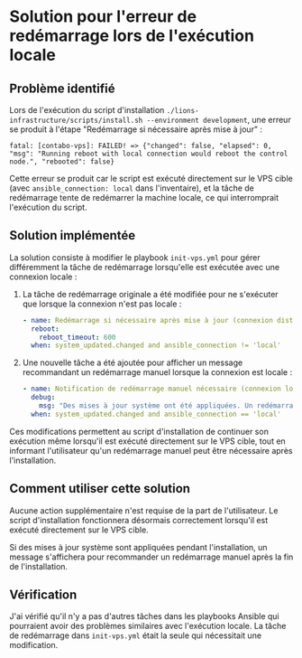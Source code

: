 # Solution pour l'erreur de redémarrage lors de l'exécution locale

## Problème identifié

Lors de l'exécution du script d'installation `./lions-infrastructure/scripts/install.sh --environment development`, une erreur se produit à l'étape "Redémarrage si nécessaire après mise à jour" :

```
fatal: [contabo-vps]: FAILED! => {"changed": false, "elapsed": 0, "msg": "Running reboot with local connection would reboot the control node.", "rebooted": false}
```

Cette erreur se produit car le script est exécuté directement sur le VPS cible (avec `ansible_connection: local` dans l'inventaire), et la tâche de redémarrage tente de redémarrer la machine locale, ce qui interromprait l'exécution du script.

## Solution implémentée

La solution consiste à modifier le playbook `init-vps.yml` pour gérer différemment la tâche de redémarrage lorsqu'elle est exécutée avec une connexion locale :

1. La tâche de redémarrage originale a été modifiée pour ne s'exécuter que lorsque la connexion n'est pas locale :
   ```yaml
   - name: Redémarrage si nécessaire après mise à jour (connexion distante)
     reboot:
       reboot_timeout: 600
     when: system_updated.changed and ansible_connection != 'local'
   ```

2. Une nouvelle tâche a été ajoutée pour afficher un message recommandant un redémarrage manuel lorsque la connexion est locale :
   ```yaml
   - name: Notification de redémarrage manuel nécessaire (connexion locale)
     debug:
       msg: "Des mises à jour système ont été appliquées. Un redémarrage manuel du serveur est recommandé après la fin de l'installation."
     when: system_updated.changed and ansible_connection == 'local'
   ```

Ces modifications permettent au script d'installation de continuer son exécution même lorsqu'il est exécuté directement sur le VPS cible, tout en informant l'utilisateur qu'un redémarrage manuel peut être nécessaire après l'installation.

## Comment utiliser cette solution

Aucune action supplémentaire n'est requise de la part de l'utilisateur. Le script d'installation fonctionnera désormais correctement lorsqu'il est exécuté directement sur le VPS cible.

Si des mises à jour système sont appliquées pendant l'installation, un message s'affichera pour recommander un redémarrage manuel après la fin de l'installation.

## Vérification

J'ai vérifié qu'il n'y a pas d'autres tâches dans les playbooks Ansible qui pourraient avoir des problèmes similaires avec l'exécution locale. La tâche de redémarrage dans `init-vps.yml` était la seule qui nécessitait une modification.